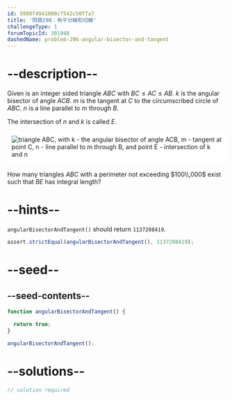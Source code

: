 ```yaml
---
id: 5900f4941000cf542c50ffa7
title: '問題296：角平分線和切線'
challengeType: 1
forumTopicId: 301948
dashedName: problem-296-angular-bisector-and-tangent
---
```


# --description--

Given is an integer sided triangle $ABC$ with $BC ≤ AC ≤ AB$. $k$ is the angular bisector of angle $ACB$. $m$ is the tangent at $C$ to the circumscribed circle of $ABC$. $n$ is a line parallel to $m$ through $B$.

The intersection of $n$ and $k$ is called $E$.

<img alt="triangle ABC, with k - the angular bisector of angle ACB, m - tangent at point C, n - line parallel to m through B, and point E - intersection of k and n" src="https://cdn.freecodecamp.org/curriculum/project-euler/angular-bisector-and-tangent.gif" style="background-color: white; padding: 10px; display: block; margin-right: auto; margin-left: auto; margin-bottom: 1.2rem;" />

How many triangles $ABC$ with a perimeter not exceeding $100\\,000$ exist such that $BE$ has integral length?

# --hints--

`angularBisectorAndTangent()` should return `1137208419`.

```js
assert.strictEqual(angularBisectorAndTangent(), 1137208419);
```

# --seed--

## --seed-contents--

```js
function angularBisectorAndTangent() {

  return true;
}

angularBisectorAndTangent();
```

# --solutions--

```js
// solution required
```
